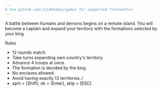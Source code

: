 ```yaml
---
# See github.com/js13kGames/games for supported frontmatter
---
```

A battle between humans and demons begins on a remote island.
You will become a captain and expand your territory with the formations selected by your king.

Rules
 - 12 rounds match.
 - Take turns expanding own country's territory.
 - Advance 4 troops at once.
 - The formation is decided by the king.
 - No enclaves allowed.
 - Avoid having exactly 13 territories..!
 - spin = [Shift], ok = [Enter], skip = [ESC]